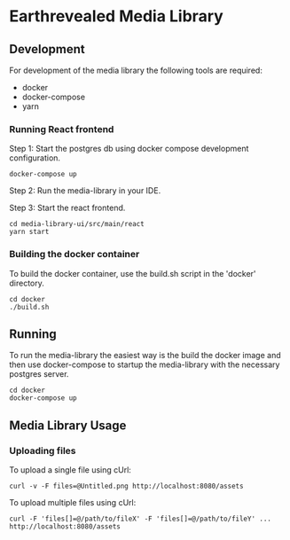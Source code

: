 # Earthrevealed Media Library

## Development

For development of the media library the following tools are required:

* docker
* docker-compose
* yarn

### Running React frontend

Step 1: Start the postgres db using docker compose development configuration.

    docker-compose up
    
Step 2: Run the media-library in your IDE.

Step 3: Start the react frontend.

    cd media-library-ui/src/main/react
    yarn start    

### Building the docker container

To build the docker container, use the build.sh script in the
'docker' directory.

    cd docker
    ./build.sh
    
## Running

To run the media-library the easiest way is the build the docker image
and then use docker-compose to startup the media-library with the necessary
postgres server.

    cd docker
    docker-compose up    
        
## Media Library Usage

### Uploading files
 
To upload a single file using cUrl:

    curl -v -F files=@Untitled.png http://localhost:8080/assets

To upload multiple files using cUrl:

    curl -F 'files[]=@/path/to/fileX' -F 'files[]=@/path/to/fileY' ... http://localhost:8080/assets

